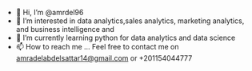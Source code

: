 - 👋 Hi, I’m @amrdel96
- 👀 I’m interested in data analytics,sales analytics, marketing analytics, and business intelligence and 
- 🌱 I’m currently learning python for data analytics and data science
- 📫 How to reach me ... Feel free to contact me on amradelabdelsattar14@gmail.com or +201154044777

<!---
amrdel96/amrdel96 is a ✨ special ✨ repository because its `README.md` (this file) appears on your GitHub profile.
You can click the Preview link to take a look at your changes.
--->
